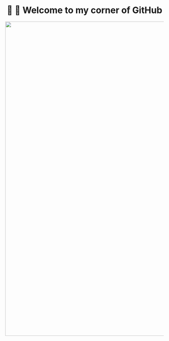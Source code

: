 # <center> 👋 👋 Welcome to my corner of GitHub </center>

<p align="center">
  <img src="https://media3.giphy.com/media/v1.Y2lkPTc5MGI3NjExcGN5ZnF2bWVhOGNsOHVwZ2ZwdWtuMDVuM2E3b2sxNGd6Ync2YnYwNiZlcD12MV9pbnRlcm5hbF9naWZfYnlfaWQmY3Q9Zw/bcKmIWkUMCjVm/giphy.gif" width="1000"/>
</p>
